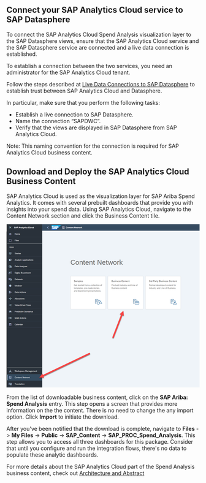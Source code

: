 ## Connect your SAP Analytics Cloud service to SAP Datasphere

To connect the SAP Analytics Cloud Spend Analysis visualization layer to the SAP Datasphere views, ensure that the SAP Analytics Cloud service and the SAP Datasphere service are connected and a live data connection is established.

To establish a connection between the two services, you need an administrator for the SAP Analytics Cloud tenant.

Follow the steps described at [Live Data Connections to SAP Datasphere](https://help.sap.com/docs/SAP_ANALYTICS_CLOUD/00f68c2e08b941f081002fd3691d86a7/ad4281e2875949f0b4d45d1072ff4c38.html) to establish trust between SAP Analytics Cloud and Datasphere.

In particular, make sure that you perform the following tasks:
- Establish a live connection to SAP Datasphere.
- Name the connection “SAPDWC”. 
- Verify that the views are displayed in SAP Datasphere from SAP Analytics Cloud.

Note: This naming convention for the connection is required for SAP Analytics Cloud business content.

## Download and Deploy the SAP Analytics Cloud Business Content

SAP Analytics Cloud is used as the visualization layer for SAP Ariba Spend Analytics.  It comes with several prebuilt dashboards that provide you with insights into your spend data.  Using SAP Analytics Cloud, navigate to the Content Network section and click the Business Content tile.

![SAC Business Content](../images/SACLane_DLContent1.png)

From the list of downloadable business content, click on the **SAP Ariba: Spend Analysis** entry.  This step opens a screen that provides more information on the the content.  There is no need to change the any import option.  Click **Import** to initiate the download.

After you've been notified that the download is complete, navigate to **Files** -> **My Files** -> **Public** -> **SAP_Content** -> **SAP_PROC_Spend_Analysis**.  This step allows you to access all three dashboards for this package.  Consider that until you configure and run the integration flows, there's no data to populate these analytic dashboards. 

For more details about the SAP Analytics Cloud part of the Spend Analysis business content, check out [Architecture and Abstract](https://help.sap.com/docs/SAP_ANALYTICS_CLOUD/42093f14b43c485fbe3adbbe81eff6c8/7815a7238338495eb47651b0c6aa3c4e.html)
